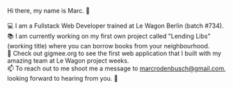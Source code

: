 Hi there, my name is Marc. 👋 <br>
<br>
💻 I am a Fullstack Web Developer trained at Le Wagon Berlin (batch #734). <br>
📚 I am currently working on my first own project called "Lending Libs" (working title) where you can borrow books from your neighbourhood. <br>
🎸 Check out gigmee.org to see the first web application that I built with my amazing team at Le Wagon project weeks. <br>
📫 To reach out to me shoot me a message to marcrodenbusch@gmail.com, looking forward to hearing from you. 🤗 <br>

